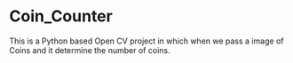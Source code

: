 # Coin_Counter
This is a Python based Open CV project in which when we pass a image of Coins and it determine the number of coins.
